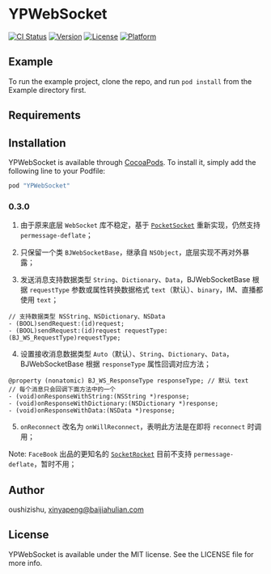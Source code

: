 # YPWebSocket

[![CI Status](http://img.shields.io/travis/oushizishu/YPWebSocket.svg?style=flat)](https://travis-ci.org/oushizishu/YPWebSocket)
[![Version](https://img.shields.io/cocoapods/v/YPWebSocket.svg?style=flat)](http://cocoapods.org/pods/YPWebSocket)
[![License](https://img.shields.io/cocoapods/l/YPWebSocket.svg?style=flat)](http://cocoapods.org/pods/YPWebSocket)
[![Platform](https://img.shields.io/cocoapods/p/YPWebSocket.svg?style=flat)](http://cocoapods.org/pods/YPWebSocket)

## Example

To run the example project, clone the repo, and run `pod install` from the Example directory first.

## Requirements

## Installation

YPWebSocket is available through [CocoaPods](http://cocoapods.org). To install
it, simply add the following line to your Podfile:

```ruby
pod "YPWebSocket"
```

### 0.3.0

1. 由于原来底层 `WebSocket` 库不稳定，基于 [`PocketSocket`](https://github.com/zwopple/PocketSocket) 重新实现，仍然支持 `permessage-deflate`；

2. 只保留一个类 `BJWebSocketBase`，继承自 `NSObject`，底层实现不再对外暴露；

3. 发送消息支持数据类型 `String`、`Dictionary`、`Data`，BJWebSocketBase 根据 `requestType` 参数或属性转换数据格式 `text`（默认）、`binary`，IM、直播都使用 `text`；

```objc
// 支持数据类型 NSString、NSDictionary、NSData
- (BOOL)sendRequest:(id)request;
- (BOOL)sendRequest:(id)request requestType:(BJ_WS_RequestType)requestType;
```

4. 设置接收消息数据类型 `Auto`（默认）、`String`、`Dictionary`、`Data`，BJWebSocketBase 根据 `responseType` 属性回调对应方法；

```objc
@property (nonatomic) BJ_WS_ResponseType responseType; // 默认 text
// 每个消息只会回调下面方法中的一个
- (void)onResponseWithString:(NSString *)response;
- (void)onResponseWithDictionary:(NSDictionary *)response;
- (void)onResponseWithData:(NSData *)response;
```

5. `onReconnect` 改名为 `onWillReconnect`，表明此方法是在即将 `reconnect` 时调用；

Note: `FaceBook` 出品的更知名的 [`SocketRocket`](https://github.com/facebook/SocketRocket) 目前不支持 `permessage-deflate`，暂时不用；


## Author

oushizishu, xinyapeng@baijiahulian.com

## License

YPWebSocket is available under the MIT license. See the LICENSE file for more info.
